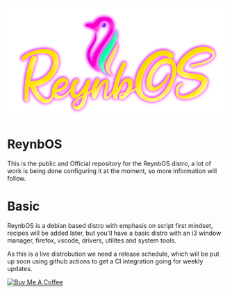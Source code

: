 ![Alt text](Media/ReynbOS_Logo.png?raw=true "ReynbOS")
# ReynbOS

This is the public and Official repository for the ReynbOS distro,
a lot of work is being done configuring it at the moment, so more information will follow.

# Basic
ReynbOS is a debian based distro with emphasis on script first mindset,
recipes will be added later, but you'll have a basic distro with an i3 window manager,
firefox, vscode, drivers, utilites and system tools.

As this is a live distrobution we need a release schedule, which will be put up soon using github actions
to get a CI integration going for weekly updates.

<a href="https://www.buymeacoffee.com/theoistic" target="_blank"><img src="https://www.buymeacoffee.com/assets/img/custom_images/orange_img.png" alt="Buy Me A Coffee" style="height: 41px !important;width: 174px !important;box-shadow: 0px 3px 2px 0px rgba(190, 190, 190, 0.5) !important;-webkit-box-shadow: 0px 3px 2px 0px rgba(190, 190, 190, 0.5) !important;" ></a>
